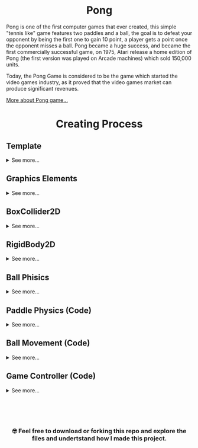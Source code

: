 <div align="center">

# Pong

</div>

<!-- ![Pong](https://github.com/juancumbeq/DAM_M08_Multimedia_and_Mobile_Devices_Programming/blob/main/Unity/01%20-%20Pong/Images/Pong1.gif?raw=true "Title") -->

<p align="center">
  <!-- <img src="https://github.com/juancumbeq/DAM_M08_Multimedia_and_Mobile_Devices_Programming/blob/main/Unity/01%20-%20Pong/Images/Pong1.gif?raw=true" width="900" title="Pong"> -->
</p>

Pong is one of the first computer games that ever created, this simple "tennis like" game features two paddles and a ball, the goal is to defeat your opponent by being the first one to gain 10 point, a player gets a point once the opponent misses a ball. Pong became a huge success, and became the first commercially successful game, on 1975, Atari release a home edition of Pong (the first version was played on Arcade machines) which sold 150,000 units.

Today, the Pong Game is considered to be the game which started the video games industry, as it proved that the video games market can produce significant revenues.

[More about Pong game...](https://www.ponggame.org/)

<div align="center">

# Creating Process

</div>

## Template

<details>
  <summary>See more...</summary>
  <br>

- The very first step is to set the template correctly, "2D Core" must be selected.

  <br>
</details>

## Graphics Elements

<details>
  <summary>See more...</summary>
  <br>
  <p align="center">
    <img src="https://github.com/juancumbeq/DAM_M08_Multimedia_and_Mobile_Devices_Programming/blob/main/Unity/01%20-%20Pong/Images/Elements.png?raw=true" width="900" title="Pong">
  </p>

- The great majority of the grapichs elements are created by selecting **"2D Object" -> "Sprites" -> "Square."**

- However, the counters are created differently: **"UI" -> "Text" -> "TextMeshPro."**
  <p align="center">
    <img src="https://github.com/juancumbeq/DAM_M08_Multimedia_and_Mobile_Devices_Programming/blob/main/Unity/01%20-%20Pong/Images/ElementsList.png?raw=true" height="250" title="Pong">
  </p>
</details>

## BoxCollider2D

<details>
  <summary>See more...</summary>
  <br>

- It is necessary to detect collisions between two elements. For that purpose, we have Colliders. Every graphic element must have a BoxCollider2D inside the Inspector window, except for the "LineaCentral" element, which is purely visual.

  <br>
  <p align="center">
    <img src="https://github.com/juancumbeq/DAM_M08_Multimedia_and_Mobile_Devices_Programming/blob/main/Unity/01%20-%20Pong/Images/BoxCollider.png?raw=true" height="250" title="Pong">
  </p>
  <br>

- Without the colliders, the ball, for example, could pass through the walls without bouncing. However, we can set up the vertical walls or goals as triggers, which means that a specific action will be performed when the ball hits them.

  <br>
  <p align="center">
    <img src="https://github.com/juancumbeq/DAM_M08_Multimedia_and_Mobile_Devices_Programming/blob/main/Unity/01%20-%20Pong/Images/BoxColliderGol.png?raw=true" height="250" title="Pong">
  </p>
</details>

## RigidBody2D

<details>
  <summary>See more...</summary>
  <br>
  - Rigidbodies enable your GameObjects to act under the control of physics. The Rigidbody can receive forces and torque to make your objects move in a realistic way. Any GameObject must contain a Rigidbody to be influenced by gravity, act under added forces via scripting, or interact with other objects through the NVIDIA PhysX physics engine.
  
  <br>
  <p align="center">
    <img src="https://github.com/juancumbeq/DAM_M08_Multimedia_and_Mobile_Devices_Programming/blob/main/Unity/01%20-%20Pong/Images/RigidBodyBola.png?raw=true" height="350" title="Pong">
  </p>
  <br>

- The only elements with a **RigidBody 2D** are **Pala1**, **Pala2** and **Bola**. They are not gooing to rotate so it's convenient to freeze rotation on the Z-axis.

- **Pala1** and **Pala2** must be in Kinematic mode. This allows for control their movement based on a script, rather than physics.

- The Ball maintains the Dynamic mode but without gravity.

- The Rigidbody2D allows us to set up the ball to be affected by impacts with **Pala1** and **Pala2**, resulting in the ball bouncing, with its movement based on physics
</details>

## Ball Phisics

<details>
  <summary>See more...</summary>
  <br>

- The default Phisics rules can cause a lost of energy during the impacts, so to change that we can create a **Physics Material 2D** that prevents by modifying the Friction and the Bounciness value.

  <br>
  <p align="center">
    <img src="https://github.com/juancumbeq/DAM_M08_Multimedia_and_Mobile_Devices_Programming/blob/main/Unity/01%20-%20Pong/Images/PhysicsMaterial.png?raw=true" width="90%" title="Pong">
  </p>
  <br>
  <p align="center">
    <img src="https://github.com/juancumbeq/DAM_M08_Multimedia_and_Mobile_Devices_Programming/blob/main/Unity/01%20-%20Pong/Images/PhysicsMaterial2.png?raw=true" width="90%" title="Pong">
  </p>
  <br>

- This new rules must be applied to the **Bola** RigidBody by changing the Material

  <br>
  <p align="center">
    <img src="https://github.com/juancumbeq/DAM_M08_Multimedia_and_Mobile_Devices_Programming/blob/main/Unity/01%20-%20Pong/Images/RigidBodyBola.png?raw=true" height="350" title="Pong">
  </p>
</details>

## Paddle Physics (Code)

<details>
  <summary>See more...</summary>
  <br>

  <p align="center">
    <img src="https://github.com/juancumbeq/DAM_M08_Multimedia_and_Mobile_Devices_Programming/blob/main/Unity/01%20-%20Pong/Images/PalaScript.png?raw=true" width="100%" title="Pong">
  </p>
  <p align="center">
    <img src="https://github.com/juancumbeq/DAM_M08_Multimedia_and_Mobile_Devices_Programming/blob/main/Unity/01%20-%20Pong/Images/PalaScript.png?raw=true" width="100%" title="Pong">
  </p>

- The movement of **Pala1** and **Pala2** is determined by the C# Script. This file, as the PhysicMaterial, is created in the Project window.

- The Script is added to the elements just by drag and drop

```csharp
using System.Collections;
using System.Collections.Generic;
using UnityEngine;

public class Pala : MonoBehaviour
{
    // Using [SerializeField] we can see the it in the Unity inspector
    [SerializeField] private float velocidad = 7f;
    [SerializeField] private bool esPala1;

    // Vertical limit in Y Axis
    private float limiteY = 3.75f;

    // Start is called before the first frame update
    void Start()
    {

    }

    // Update is called once per frame
    void Update()
    {
        float movimiento;

        if(esPala1)
        {
            // Devuelve 1 o -1 si se pulda las teclas arriba (up) o abajo (down)
            movimiento = Input.GetAxisRaw("Vertical");
        }
        else
        {
            // Devuelve 1 o -1 si se pulda las teclas arriba (W) o abajo (S)
            movimiento = Input.GetAxisRaw("Vertical2");
        }

        Vector2 posicionPala = transform.position;

        // Nos permite indicar los valores mínimo y máximo que pasamos como el primer parámetro
        posicionPala.y = Mathf.Clamp(posicionPala.y + movimiento * velocidad * Time.deltaTime, -limiteY, limiteY);

        // Aplicamos el cambio de la posicion
        transform.position = posicionPala;
    }
}
```

  <br>

1. **`public class Pala : MonoBehaviour`**: This is the class declaration for a C# script named "Pala." The class inherits from MonoBehaviour, which is a Unity class that allows you to attach scripts to GameObjects.

2. **[SerializeField] private float velocidad = 7f**;: This line declares a private float variable named "velocidad" and initializes it with a value of 7. The [SerializeField] attribute indicates that the variable should be visible in the Unity Inspector, allowing you to adjust its value from the Inspector.

3. **[SerializeField] private bool esPala1;**: Similar to the previous line, this line declares a private boolean variable named "esPala1" and initializes it without a value. It's also marked with [SerializeField], making it editable in the Unity Inspector.

4. **private float limiteY = 3.75f**;: This line declares a private float variable named "limiteY" and initializes it with a value of 3.75. This variable represents the vertical limit in the Y-axis.

5. **void Start()**: This is the declaration of a method named "Start." In Unity, the "Start" method is called automatically when the GameObject this script is attached to is initialized (i.e., when the game starts). In the provided code, the method is empty, so it doesn't contain any code.

6. **void Update()**: This is the declaration of the "Update" method. In Unity, "Update" is called once per frame. In this script, the "Update" method contains the logic for moving the GameObject (likely a paddle) based on player input.

7. **float movimiento;**: This line declares a float variable named "movimiento" without initializing it. It will be used to store the player's input for vertical movement.

8. **if (esPala1) { ... } else { ... }**: This is an if-else statement that checks the value of the "esPala1" variable. If it's true, it executes the code inside the first block (between the curly braces), otherwise, it executes the code inside the second block. This allows for different input controls based on whether "esPala1" is true or false.

9. **movimiento = Input.GetAxisRaw("Vertical");**: This line sets the "movimiento" variable based on player input. If "esPala1" is true, it reads input from the vertical axis labeled as "Vertical," which typically corresponds to the "up" and "down" arrow keys.

10. **movimiento = Input.GetAxisRaw("Vertical2");**: If "esPala1" is false, this line reads input from the "Vertical2" axis, which could correspond to other keys or input methods.

11. **Vector2 posicionPala = transform.position;**: This line creates a Vector2 variable named "posicionPala" and initializes it with the current position of the GameObject to which this script is attached.

12. **posicionPala.y = Mathf.Clamp(posicionPala.y + movimiento _ velocidad _ Time.deltaTime, -limiteY, limiteY);**: This line updates the "posicionPala.y" value based on the player's input for vertical movement ("movimiento"), the speed ("velocidad"), and the time passed since the last frame ("Time.deltaTime"). The Mathf.Clamp function ensures that the new position does not exceed the specified vertical limits between "-limiteY" and "limiteY". We need to use limits because the RigidBody with Kinematic mode does not detects the collisions with the ceiling and floor.

13. **transform.position = posicionPala;**: Finally, this line applies the updated position ("posicionPala") to the GameObject's transform, effectively moving the GameObject vertically within the specified limits.

  <br>
In summary, this script controls the vertical movement of a GameObject (likely a paddle) based on player input. The input controls can be different depending on whether "esPala1" is true or false, allowing for flexibility in controlling the GameObject's movement. The [SerializeField] attribute makes it possible to adjust the speed and control type from the Unity Inspector.
  <br>
  <br>

  <details>
  <summary>Why the "velocidad" value comes with a <code>f</code> ?</summary>
  <br>
The "f" suffix you see in the line [SerializeField] private float velocidad = 7f; is used to explicitly denote that the number is a floating-point (float) value. In C#, adding the "f" suffix is optional but can be useful for code clarity and to ensure that the number is treated as a float rather than a double.

In C#, numeric literals without a suffix are treated as double by default. For example, if you write 7, it's treated as a double. However, Unity's SerializeField attribute expects the type to match exactly with the field type, so if you have a field of type float, it's good practice to add the "f" suffix to indicate that it's a float literal.

Here's a breakdown of the line:

private float velocidad: This declares a private float variable named "velocidad."
= 7f;: This initializes the "velocidad" variable with the value 7f, where "7" is the numeric value, and "f" is the suffix indicating that it's a float.
Including the "f" suffix makes it clear that "velocidad" is intended to be a float value, and it can help prevent any potential type mismatch issues. In Unity, it's a common practice to use the "f" suffix when working with float variables to improve code readability and maintain consistency in type declarations.

  </details>
  <br>

  <details>
  <summary>What does this line: <code>movimiento = Input.GetAxisRaw("Vertical");</code> ? </summary>
  <br>
The line movimiento = Input.GetAxisRaw("Vertical"); is used to read the player's input along the vertical axis in a Unity game. Here's a breakdown of what each part of this line does:

movimiento: This is a float variable named "movimiento." It is being assigned a value based on the player's input.

Input: This is a Unity class that provides access to various input-related functions and properties.

GetAxisRaw("Vertical"): This is a method call that retrieves the input along the specified axis. In this case, it's looking for input along the "Vertical" axis.

Now, let's dive deeper into what Input.GetAxisRaw("Vertical") does:

Input.GetAxisRaw("Vertical"): This function reads the player's input along the specified axis and returns a float value. The "Vertical" axis typically corresponds to vertical input, such as pressing the "up" and "down" arrow keys or using a gamepad's thumbstick in the up and down directions.

GetAxisRaw: The GetAxisRaw function returns a raw value, which means it provides values of either -1, 0, or 1, depending on whether the input is pressed in a negative direction (e.g., "down" arrow key or pushing the thumbstick down), not pressed at all (0), or pressed in a positive direction (e.g., "up" arrow key or pushing the thumbstick up).

So, after executing Input.GetAxisRaw("Vertical"), the movimiento variable will hold a value of either -1 (for downward input), 0 (for no input), or 1 (for upward input). This value can be used to control the vertical movement of an object in your game, such as moving a paddle up and down based on player input.

  </details>
  <br>

  <details>
  <summary>What does this line: <code>Vector2 posicionPala = transform.position;</code> ?</summary>
  <br>
The line <code>Vector2 posicionPala = transform.position;</code> is used to create a new Vector2 variable named "posicionPala" and initialize it with the current position of the GameObject to which this script is attached. Let's break down what this line does step by step:

Vector2 posicionPala: This part declares a new variable named "posicionPala" with the data type Vector2. Vector2 is a type commonly used in Unity to represent 2D positions and directions. In this case, it's being used to store the position of the GameObject in 2D space.

transform.position: The transform component is a fundamental part of Unity GameObjects. It contains information about the GameObject's position, rotation, and scale. transform.position retrieves the current position of the GameObject in 3D space as a Vector3 (x, y, z).

Since you're assigning the value of transform.position (a Vector3) to a Vector2 variable, Unity automatically converts the Vector3 to a Vector2 by discarding the z-component, resulting in a 2D position represented by "posicionPala."

In the context of your script, "posicionPala" is likely used to keep track of the GameObject's position in the 2D space, specifically in the Y-axis, as you can see from the later code where the Y-coordinate is modified based on player input.

Overall, this line sets up a Vector2 variable to store the current 2D position of the GameObject, which can then be modified or used in various ways within the script.

  </details>
  <br>

  <details>
  <summary>How the "transform" component knows it makes reference to the "Pala" element ?</summary>
  <br>
The "transform" component in Unity always refers to the transform component of the GameObject to which the script is attached. In the script you provided, which is named "Pala," the "transform" component refers to the transform of the GameObject to which this "Pala" script is attached. Here's how it works:

Script Attachment: You attach scripts to GameObjects in Unity. When you attach the "Pala" script to a GameObject, you are essentially telling Unity that this script is associated with that specific GameObject.

Accessing Transform: Inside the "Pala" script, when you use the transform keyword, Unity knows to reference the transform component of the GameObject to which the script is attached. It's a built-in reference provided by Unity for every script.

GameObject Context: Unity maintains a context for each script. When the script executes, it operates within the context of the GameObject to which it's attached. This context includes access to the GameObject's transform, position, rotation, scale, and other components.

So, you don't need to explicitly specify which GameObject's transform you want to access in the script. Unity takes care of that for you based on the context of the script's attachment. If you attach the "Pala" script to multiple GameObjects, each instance of the script will independently reference the transform of the GameObject it's attached to.

  </details>
  <br>

  <details>
  <summary>What does this line: <code>posicionPala.y = Mathf.Clamp(posicionPala.y + movimiento * velocidad * Time.deltaTime, -limiteY, limiteY);</code> ?</summary>
  <br>
The line <code>posicionPala.y = Mathf.Clamp(posicionPala.y + movimiento * velocidad * Time.deltaTime, -limiteY, limiteY);</code> is responsible for controlling the vertical position of the GameObject (likely a paddle) within specified limits in a Unity game. Let's break it down step by step:

posicionPala.y: This part refers to the Y-coordinate of the "posicionPala" Vector2 variable, which represents the current vertical position of the GameObject.

Mathf.Clamp(...): This is a function call to Mathf.Clamp, which is a Unity function used to restrict or "clamp" a value within specified minimum and maximum limits.

`posicionPala.y + movimiento _ velocidad _ Time.deltaTime``: Inside the Mathf.Clamp function, this expression calculates the new Y-coordinate for "posicionPala." It starts with the current Y-coordinate and adds a value that depends on player input ("movimiento"), speed ("velocidad"), and the time passed since the last frame ("Time.deltaTime").

movimiento: This is a float value that typically represents player input for vertical movement. It can be -1 (for downward input), 0 (for no input), or 1 (for upward input).

velocidad: This float value likely represents the speed at which the GameObject moves vertically.

Time.deltaTime: This is the time in seconds it took to complete the last frame. It's used to ensure smooth and frame-rate-independent movement.

-limiteY, limiteY: These are the minimum and maximum limits for the Y-coordinate. The GameObject's vertical position is clamped between these two values.

Here's what this line does:

It calculates a new potential Y-coordinate for the "posicionPala" based on the current position, player input, speed, and frame time.

It then uses Mathf.Clamp to ensure that this new Y-coordinate remains within the specified vertical limits defined by -limiteY and limiteY.

The result is that the GameObject's vertical position is updated based on player input, but it cannot go beyond the defined limits. This ensures that the GameObject stays within a specific vertical range.

This line of code is commonly used for implementing vertical movement for game objects such as paddles, characters, or any element that needs to be constrained within certain boundaries in a 2D Unity game.

  </details>
  <br>
</details>

## Ball Movement (Code)

<details>
  <summary>See more...</summary>
  <br>

  <p align="center">
    <img src="https://github.com/juancumbeq/DAM_M08_Multimedia_and_Mobile_Devices_Programming/blob/main/Unity/01%20-%20Pong/Images/BolaScript.png?raw=true" width="100%" title="Pong">
  </p>
  <p align="center">
    <img src="https://github.com/juancumbeq/DAM_M08_Multimedia_and_Mobile_Devices_Programming/blob/main/Unity/01%20-%20Pong/Images/BolaScript2.png?raw=true" width="100%" title="Pong">
  </p>

- As we did with the paddles, a new C# script must be created to design the ball movement

```csharp
using System.Collections;
using System.Collections.Generic;
using UnityEngine;

public class Bola : MonoBehaviour
{
    // Establecemos la velocidad inicial y valor de multiplicación
    [SerializeField] private float velocidadInicial = 4f;
    [SerializeField] private float valorDeMultiplicacion = 1.1f;

    // Cogemos referencia a su Rigidbody
    private Rigidbody2D bolaRb;

    // Start is called before the first frame update
    void Start()
    {
        bolaRb = GetComponent<Rigidbody2D> ();
        Lanzar();
    }

    // Método que se encarga de lanzar la bola en el comienzo
    private void Lanzar()
    {
        float velocidadX = Random.Range(0, 2) == 0 ? 1 : -1; // Range nos da 0 o 1 y lo convertimos a 1 o -1
        float velocidadY = Random.Range(0, 2) == 0 ? 1 : -1;

        // Asignamos a la velocidad de la bola un Vector2 y la multiplicamos por esa velocidad inicial
        bolaRb.velocity = new Vector2(velocidadX, velocidadY) * velocidadInicial;
    }

    // Método para saber cuándo se produce una colisión
    private void OnCollisionEnter2D(Collision2D collision)
    {
        // Verificamos si colisiona con un objeto con TAG "PalaTag" => aumentamos velocidad
        if(collision.gameObject.CompareTag("PalaTag"))
        {
            bolaRb.velocity *= valorDeMultiplicacion;
        }
    }

    // Detectamos si se alcanzó alguan de las 2 zonas de gol
    private void OnTriggerEnter2D(Collider2D collision)
    {
        if (collision.gameObject.CompareTag("GolPala2Tag"))
        {
            ControladorJuego.Instance.GolPala1();
        }
        else
        {
            ControladorJuego.Instance.GolPala2();
        }
        // Reiniciamos los elementos del juego y lanzamos la bola
        ControladorJuego.Instance.Reiniciar();
        Lanzar();
    }
}
```

  <br>

1. **using System.Collections;** : This line includes the namespace System.Collections, which is necessary for working with collections and data structures in C#.

2. **using System.Collections.Generic;** : This line includes the namespace System.Collections.Generic, which is necessary for working with generic collections and data structures in C#.

3. **using UnityEngine;** : This line includes the UnityEngine namespace, which provides access to Unity's core functionality.

4. **public class Bola : MonoBehaviour**: This is the class declaration for a C# script named "Bola." The class inherits from MonoBehaviour, indicating that it's a Unity script that can be attached to GameObjects.

5. **[SerializeField] private float velocidadInicial = 4f;** : This line declares a private float variable named "velocidadInicial" and initializes it with a value of 4. The [SerializeField] attribute allows you to expose this variable in the Unity Inspector.

6. **[SerializeField] private float valorDeMultiplicacion = 1.1f;** : Similar to the previous line, this line declares another private float variable named "valorDeMultiplicacion" and initializes it with a value of 1.1. It's also marked with [SerializeField] for Inspector visibility.

7. **private Rigidbody2D bolaRb;** : This declares a private variable of type Rigidbody2D named "bolaRb." It will be used to reference the Rigidbody2D component attached to the GameObject.

8. **void Start()**: This is the declaration of the "Start" method. In Unity, "Start" is called automatically when the GameObject this script is attached to is initialized (i.e., when the game starts). In this script, the method is used to set up and initialize the "bolaRb" variable and then call the "Lanzar" method.

9. **bolaRb = GetComponent<Rigidbody2D>();** : This line assigns the "bolaRb" variable by getting the Rigidbody2D component attached to the same GameObject as this script. It uses GetComponent to retrieve the component.

10. **Lanzar();** : This line calls the "Lanzar" method, which is responsible for initializing the initial velocity of the GameObject.

11. **private void Lanzar()**: This is the declaration of the "Lanzar" method. It's a custom method used to launch the ball with an initial velocity.

12. **float velocidadX = Random.Range(0, 2) == 0 ? 1 : -1;** : This line calculates a random horizontal velocity for the ball. It uses Random.Range(0, 2) to generate a random number that's either 0 or 1, and then uses a conditional (ternary) operator to set velocidadX to 1 if the random number is 0, or -1 if it's 1.

13. **float velocidadY = Random.Range(0, 2) == 0 ? 1 : -1;** : Similar to the previous line, this line calculates a random vertical velocity for the ball.

14. **bolaRb.velocity = new Vector2(velocidadX, velocidadY) \* velocidadInicial;** : This line assigns the initial velocity to the Rigidbody2D component of the ball. It creates a Vector2 with the velocidadX and velocidadY values and multiplies it by velocidadInicial.

15. **private void OnCollisionEnter2D(Collision2D collision)**: This is the declaration of the "OnCollisionEnter2D" method, which is called automatically when a collision occurs between the ball and another GameObject that has a collider. This method is used to handle collision events.

16. **if (collision.gameObject.CompareTag("PalaTag"))**: This line checks if the GameObject that the ball collided with has a tag "PalaTag." Tags are used to identify and categorize GameObjects in Unity.

17. **bolaRb.velocity \*= valorDeMultiplicacion;** : If the collision is with an object tagged as "PalaTag," this line multiplies the current velocity of the ball by the "valorDeMultiplicacion." This can be used to increase the speed of the ball upon collision.

18. **private void OnTriggerEnter2D(Collider2D collision)**: This is the declaration of the "OnTriggerEnter2D" method. It's called automatically when the ball enters a trigger collider attached to another GameObject.

19. **if (collision.gameObject.CompareTag("GolPala2Tag"))**: This line checks if the ball has entered a trigger collider with the tag "GolPala2Tag."

20. **ControladorJuego.Instance.GolPala1();** : If the ball enters the trigger with the "GolPala2Tag" tag, this line calls a method named "GolPala1" on an instance of the "ControladorJuego" class. It appears to be a scoring mechanism.

  <br>
  <br>

  <details>
  <summary>What does this line: <code> bolaRb.velocity = new Vector2(velocidadX, velocidadY) * velocidadInicial; </code> ?</summary>
  <br>
  
The line `bolaRb.velocity = new Vector2(velocidadX, velocidadY) * velocidadInicial;` is used to set the velocity of the Rigidbody2D component attached to the GameObject (presumably a ball) in a 2D Unity game. Let's break down what this line does:

`bolaRb.velocity`: This part accesses the velocity property of the Rigidbody2D component named "bolaRb." The Rigidbody2D component is responsible for controlling the physics behavior of the GameObject, including its movement.

`new Vector2(velocidadX, velocidadY)`: This part creates a new 2D vector (Vector2) with horizontal and vertical components specified by the variables "velocidadX" and "velocidadY." These components determine the direction and magnitude of the velocity.

`velocidadX`: This variable holds a value that represents the horizontal component of the velocity. It can be either 1 (positive direction) or -1 (negative direction), indicating movement to the right or left.

`velocidadY`: Similarly, this variable holds a value that represents the vertical component of the velocity. It can be either 1 (positive direction) or -1 (negative direction), indicating movement upward or downward.

velocidadInicial: After creating the Vector2 with the desired direction, this line multiplies it by the "velocidadInicial" variable. "velocidadInicial" likely represents the initial speed or magnitude of the velocity that you want to give to the GameObject.

In summary, this line combines the horizontal and vertical components (determined by "velocidadX" and "velocidadY") and multiplies them by "velocidadInicial" to set the velocity of the Rigidbody2D component. This action effectively gives the GameObject a starting velocity, determining its initial movement direction and speed in the 2D space of the Unity game.

  </details>
  <br>
</details>

## Game Controller (Code)

<details>
  <summary>See more...</summary>
  <br>

  <p align="center">
    <img src="https://github.com/juancumbeq/DAM_M08_Multimedia_and_Mobile_Devices_Programming/blob/main/Unity/01%20-%20Pong/Images/ControladorScript.png?raw=true" width="100%" title="Pong">
  </p>

- This Script is a handler of issues such as the counters and the resetting of the initial position of the game for both the ball and the paddles.

```csharp
using System.Collections;
using System.Collections.Generic;
using UnityEngine;
using TMPro; // Librería para los textos

public class ControladorJuego : MonoBehaviour
{
    // Textos de los marcadores
    [SerializeField] private TMP_Text marcadorPala1;
    [SerializeField] private TMP_Text marcadorPala2;

    // Componentes transform de las palas y la bola => para reiniciar posición
    [SerializeField] private Transform pala1Transform;
    [SerializeField] private Transform pala2Transform;
    [SerializeField] private Transform bolaTransform;

    // Variables que almacenen el valor de las puntuaciones
    private int golesPala1, golesPala2;

    // Patrón Singleton para tener un única instancia
    private static ControladorJuego instance;
    public static ControladorJuego Instance
    {
        get
        {
            if (instance == null)
            {
                instance = FindObjectOfType<ControladorJuego>();
            }
            return instance;
        }
    }

    // Actualizamos los marcadores
    public void GolPala1()
    {
        golesPala1++;
        marcadorPala1.text = golesPala1.ToString();
    }
    public void GolPala2()
    {
        golesPala2++;
        marcadorPala2.text = golesPala2.ToString();
    }

    // Cuando se anota un punto / gol reiniciamos posiciones de las palas y de la bola
    public void Reiniciar()
    {
        pala1Transform.position = new Vector2(pala1Transform.position.x, 0);
        pala2Transform.position = new Vector2(pala2Transform.position.x, 0);
        bolaTransform.position = new Vector2(0, 0);
    }
}
```

  <br>

1. **using System.Collections;** : This line includes the namespace System.Collections, which is necessary for working with collections and data structures in C#.

2. **using System.Collections.Generic;** : This line includes the namespace System.Collections.Generic, which is necessary for working with generic collections and data structures in C#.

3. **using UnityEngine;** : This line includes the UnityEngine namespace, which provides access to Unity's core functionality.

4. **using TMPro;** : This line includes the TMPro namespace, which is used for handling TextMeshPro text components in Unity, commonly used for UI text.

5. **public class ControladorJuego : MonoBehaviour**: This is the class declaration for a C# script named "ControladorJuego." It inherits from MonoBehaviour, indicating that it's a Unity script that can be attached to GameObjects.

6. **[SerializeField] private TMP_Text marcadorPala1;** : This line declares a private field of type TMP_Text named "marcadorPala1." It's marked with [SerializeField] to make it visible in the Unity Inspector, allowing you to assign TextMeshPro text components to it.

7. **[SerializeField] private TMP_Text marcadorPala2;** : Similar to the previous line, this declares a field for the second player's score.

8. **[SerializeField] private Transform pala1Transform;** : These lines declare fields for the transform components of the paddles and the ball. They are used to reset the positions of these objects.

9. **private int golesPala1, golesPala2;** : These lines declare private integer variables to store the scores for player 1 and player 2.

10. **private static ControladorJuego instance;** : This line declares a private static variable named "instance" of type "ControladorJuego." This is part of the Singleton design pattern used to ensure there is only one instance of this script.

11. **public static ControladorJuego Instance**: This is a property (getter) that provides access to the "instance" variable. It ensures that there's only one instance of "ControladorJuego" throughout the game. If there isn't an instance, it tries to find one using FindObjectOfType.

12.** public void GolPala1()**: This declares a public method named "GolPala1," which is used to update the score for player 1.

13. **public void GolPala2()**: Similar to the previous line, this declares a method to update the score for player 2.

14. **public void Reiniciar()**: This method is used to reset the positions of the paddles and the ball when a point or goal is scored. It sets their positions to specific coordinates.

  <br>
In summary, this script manages the game's scoring system, updates the scores displayed on the screen, and provides methods to reset the positions of game elements. It also employs the
  <br>
  <br>

  <details>
  <summary>What is the Singleton Pattern</summary>
  <br>
The lines you provided implement the Singleton design pattern in the "ControladorJuego" class. The Singleton pattern ensures that a class has only one instance and provides a way to access that instance from any point in your code. Let's break down the code and explain the Singleton pattern step by step:

private static ControladorJuego instance;: This line declares a private static variable named "instance" of type "ControladorJuego." This variable will hold the single instance of the "ControladorJuego" class.

public static ControladorJuego Instance: This is a public property with a getter. It provides access to the "instance" variable, allowing other parts of the code to access the single instance of the "ControladorJuego" class.

Now, let's explain how the Singleton pattern is implemented:

When you access ControladorJuego.Instance, you are requesting the single instance of the class.

If the "instance" variable is null, it means that no instance of the "ControladorJuego" class exists yet.

In that case, `instance = FindObjectOfType<ControladorJuego>();`` is used to find an existing instance of the "ControladorJuego" class in the scene. The FindObjectOfType method searches for objects of a specified type in the current scene.

If an instance is found, it's assigned to the "instance" variable.

Finally, the "instance" variable is returned, providing access to the single instance of the "ControladorJuego" class.

Here's why the Singleton pattern is used:

Single Instance: It ensures that there is only one instance of the "ControladorJuego" class throughout the lifetime of the game.

Global Access: By making the instance accessible through ControladorJuego.Instance, you can access the class's functionality and data from any part of your code without needing to pass references between objects or create multiple instances.

Initialization on Demand: The instance is only created when it's first accessed. This can be helpful for managing resources efficiently.

Centralized Control: In many game scenarios, having a single point of control for certain functionalities, like managing scores or game state, can simplify the code and prevent issues that could arise from multiple instances.

In summary, the Singleton pattern ensures that there's exactly one instance of a class, provides a way to access that instance globally, and initializes the instance when it's first needed. It's a common design pattern used in game development and other software applications for managing shared resources and centralizing control.

  </details>
  <br>

  <details>
  <summary>How is it posible that FindObjectType can find an instance if <code> instance == null </code> </summary>
  <br>
When instance is null, F`indObjectOfType`` is used to search for an instance of the ControladorJuego class in the current scene. If instance is null, it means that an instance of ControladorJuego has not been created yet. The search with FindObjectOfType is performed to find any object in the scene that is an instance of ControladorJuego and assign that instance to the instance variable.

Here's how it works:

At the beginning of the game, the instance variable is set to null.

When ControladorJuego.Instance is called for the first time, it checks if instance is null. Since it is initially null, it triggers the search in the scene using FindObjectOfType.

FindObjectOfType searches the current scene, and if it finds an object of type ControladorJuego, it assigns that object to instance. This creates an instance if there isn't one in the scene.

From that point onward, instance is no longer null, and the same instance is returned every time you access ControladorJuego.Instance.

So, even though instance is null initially, the call to FindObjectOfType is precisely to find or create an instance, and once found or created, that instance is stored in instance for subsequent access. This ensures that, from that point on, the same instance of ControladorJuego will always be returned wherever you access ControladorJuego.Instance.

  </details>
  <br>

</details>
<br>
<br>
<br>
<br>

<div align="center">

### 🤓 Feel free to download or forking this repo and explore the files and undertstand how I made this project.

</div>
